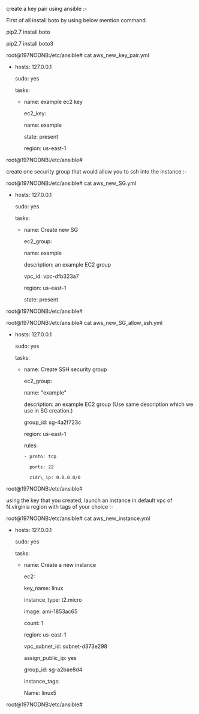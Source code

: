 create a key pair using ansible :-

First of all install boto by using below mention command.

pip2.7 install boto

pip2.7 install boto3

root@197NODNB:/etc/ansible# cat aws\_new\_key\_pair.yml

- hosts: 127.0.0.1

  sudo: yes

  tasks:

  - name: example ec2 key

    ec2\_key:

      name: example

      state: present

      region: us-east-1

root@197NODNB:/etc/ansible#

create one security group that would allow you to ssh into the instance :-



root@197NODNB:/etc/ansible# cat aws\_new\_SG.yml

- hosts: 127.0.0.1

  sudo: yes

  tasks:

  - name: Create new SG

    ec2\_group:

       name: example

       description: an example EC2 group

       vpc\_id: vpc-dfb323a7

       region: us-east-1

       state: present


root@197NODNB:/etc/ansible#

root@197NODNB:/etc/ansible# cat aws\_new\_SG\_allow\_ssh.yml

- hosts: 127.0.0.1

  sudo: yes

  tasks:

  - name: Create SSH security group

    ec2\_group:

      name: &quot;example&quot;

      description: an example EC2 group (Use same description which we use in SG creation.)

      group\_id: sg-4a2f723c

      region: us-east-1

      rules:

        - proto: tcp

          ports: 22

          cidr\_ip: 0.0.0.0/0

root@197NODNB:/etc/ansible#



using the key that you created, launch an instance in default vpc of N.virginia region with tags of your choice :-



root@197NODNB:/etc/ansible# cat aws\_new\_instance.yml

- hosts: 127.0.0.1

  sudo: yes

  tasks:

  - name: Create a new instance

    ec2:

      key\_name: linux

      instance\_type: t2.micro

      image: ami-1853ac65

      count: 1

      region: us-east-1

      vpc\_subnet\_id: subnet-d373e298

      assign\_public\_ip: yes

      group\_id: sg-a2bae8d4

      instance\_tags:

       Name: linux5

root@197NODNB:/etc/ansible#
